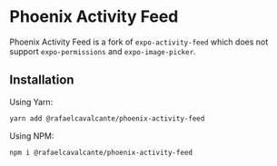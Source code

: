 # Phoenix Activity Feed

Phoenix Activity Feed is a fork of `expo-activity-feed` which does not support `expo-permissions` and `expo-image-picker`.

## Installation

Using Yarn:

```sh
yarn add @rafaelcavalcante/phoenix-activity-feed
```

Using NPM:

```sh
npm i @rafaelcavalcante/phoenix-activity-feed
```